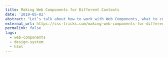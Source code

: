 ```yaml
---
title: Making Web Components for Different Contexts
date: '2019-05-02'
abstract: "Let’s talk about how to work with Web Components, what to consider, and how to embrace them in your projects."
external_url: https://css-tricks.com/making-web-components-for-different-contexts/
permalink: false
tags:
  - web-components
  - design-system
  - html
---
```

